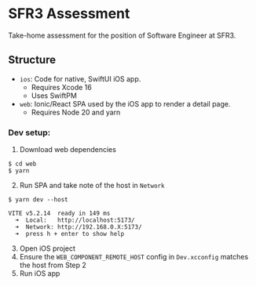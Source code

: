 # SFR3 Assessment

Take-home assessment for the position of Software Engineer at SFR3.

## Structure
- `ios`: Code for native, SwiftUI iOS app.
  - Requires Xcode 16
  - Uses SwiftPM
- `web`: Ionic/React SPA used by the iOS app to render a detail page.
  - Requires Node 20 and yarn

### Dev setup:
1. Download web dependencies
```shell
$ cd web
$ yarn
```
2. Run SPA and take note of the host in `Network`
```shell
$ yarn dev --host

VITE v5.2.14  ready in 149 ms
  ➜  Local:   http://localhost:5173/
  ➜  Network: http://192.168.0.X:5173/
  ➜  press h + enter to show help

```
3. Open iOS project
4. Ensure the `WEB_COMPONENT_REMOTE_HOST` config in `Dev.xcconfig` matches the host from Step 2
5. Run iOS app
